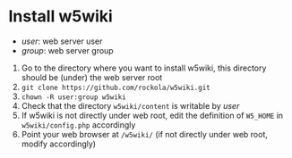 Install w5wiki
================

* _user_: web server user
* _group_: web server group

1. Go to the directory where you want to install w5wiki, this directory should be (under) the web server root
1. `git clone https://github.com/rockola/w5wiki.git`
1. `chown -R user:group w5wiki`
1. Check that the directory `w5wiki/content` is writable by _user_
1. If w5wiki is not directly under web root, edit the definition of `W5_HOME` in `w5wiki/config.php` accordingly
1. Point your web browser at `/w5wiki/` (if not directly under web root, modify accordingly)

